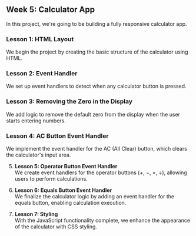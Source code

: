 ## Week 5: Calculator App

In this project, we're going to be building a fully responsive calculator app.

### Lesson 1: HTML Layout  
We begin the project by creating the basic structure of the calculator using HTML.

### Lesson 2: Event Handler  
We set up event handlers to detect when any calculator button is pressed.

### Lesson 3: Removing the Zero in the Display  
We add logic to remove the default zero from the display when the user starts entering numbers.

### Lesson 4: AC Button Event Handler  
We implement the event handler for the AC (All Clear) button, which clears the calculator's input area.

5. **Lesson 5: Operator Button Event Handler**  
We create event handlers for the operator buttons (+, −, ×, ÷), allowing users to perform calculations.

6. **Lesson 6: Equals Button Event Handler**  
We finalize the calculator logic by adding an event handler for the equals button, enabling calculation execution.

7. **Lesson 7: Styling**  
With the JavaScript functionality complete, we enhance the appearance of the calculator with CSS styling.